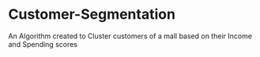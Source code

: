 # Customer-Segmentation
An Algorithm created to Cluster customers of a mall based on their Income and Spending scores
